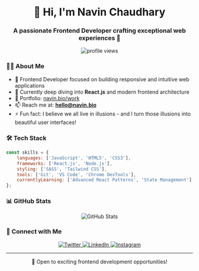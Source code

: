 <h1 align="center">👋 Hi, I'm Navin Chaudhary</h1>
<h3 align="center">A passionate Frontend Developer crafting exceptional web experiences 🚀</h3>

<p align="center">
  <img src="https://komarev.com/ghpvc/?username=YourGitHubUsername&label=Profile%20views&color=0e75b6&style=flat" alt="profile views" />
</p>

### 👨‍💻 About Me

- 🔭 Frontend Developer focused on building responsive and intuitive web applications
- 🌱 Currently deep diving into **React.js** and modern frontend architecture
- 💼 Portfolio: [navin.bio/work](https://navin.bio/work)
- 📫 Reach me at: **hello@navin.bio**
- ⚡ Fun fact: I believe we all live in illusions - and I turn those illusions into beautiful user interfaces!

### 🛠️ Tech Stack

```javascript
const skills = {
    languages: ['JavaScript', 'HTML5', 'CSS3'],
    frameworks: ['React.js', 'Node.js'],
    styling: ['SASS', 'Tailwind CSS'],
    tools: ['Git', 'VS Code', 'Chrome DevTools'],
    currentlyLearning: ['Advanced React Patterns', 'State Management']
};
```

### 📊 GitHub Stats

<p align="center">
  <img src="https://github-readme-stats.vercel.app/api?username=YourGitHubUsername&show_icons=true&theme=radical" alt="GitHub Stats" />
</p>

### 🤝 Connect with Me

<p align="center">
  <a href="https://twitter.com/navinchaud24674" target="_blank">
    <img src="https://img.shields.io/twitter/follow/navinchaud24674?style=social" alt="Twitter" />
  </a>
  <a href="https://linkedin.com/in/navin-chaudhary09" target="_blank">
    <img src="https://img.shields.io/badge/-Navin%20Chaudhary-blue?style=flat-square&logo=Linkedin&logoColor=white" alt="LinkedIn" />
  </a>
  <a href="https://instagram.com/navin_chaudhary_05" target="_blank">
    <img src="https://img.shields.io/badge/-navin__chaudhary__05-purple?style=flat-square&logo=instagram&logoColor=white" alt="Instagram" />
  </a>
</p>

---

<p align="center">💼 Open to exciting frontend development opportunities!</p>
